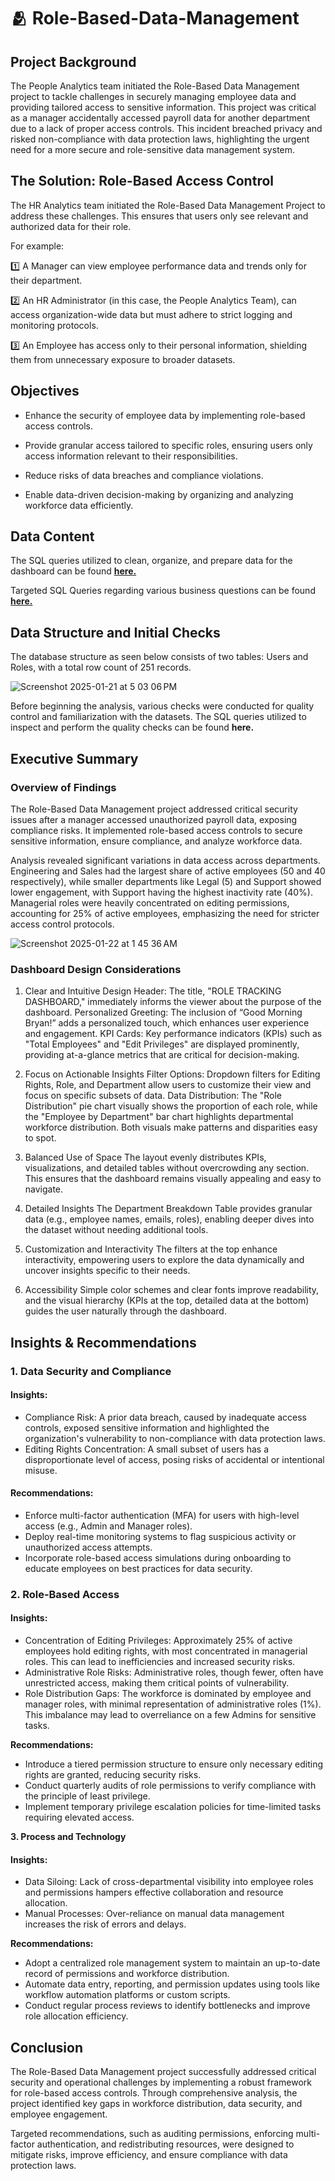 # 🫂 Role-Based-Data-Management

## Project Background
The People Analytics team initiated the Role-Based Data Management project to tackle challenges in securely managing employee data and providing tailored access to sensitive information. This project was critical as a manager accidentally accessed payroll data for another department due to a lack of proper access controls. This incident breached privacy and risked non-compliance with data protection laws, highlighting the urgent need for a more secure and role-sensitive data management system.

## The Solution: Role-Based Access Control
The HR Analytics team initiated the Role-Based Data Management Project to address these challenges. This ensures that users only see relevant and authorized data for their role.

For example:

1️⃣ A Manager can view employee performance data and trends only for their department.

2️⃣ An HR Administrator (in this case, the People Analytics Team), can access organization-wide data but must adhere to strict logging and monitoring protocols.

3️⃣ An Employee has access only to their personal information, shielding them from unnecessary exposure to broader datasets.

## Objectives

+ Enhance the security of employee data by implementing role-based access controls.

+ Provide granular access tailored to specific roles, ensuring users only access information relevant to their responsibilities.

+ Reduce risks of data breaches and compliance violations.

+ Enable data-driven decision-making by organizing and analyzing workforce data efficiently.

## Data Content

The SQL queries utilized to clean, organize, and prepare data for the dashboard can be found [**here.**](https://github.com/bryanng77/Role-Based-Data-Management/blob/main/Data%20Cleaning%20Role-Based-Data-Management.sql)

Targeted SQL Queries regarding various business questions can be found [**here.**](https://github.com/bryanng77/Role-Based-Data-Management/blob/main/SQL%20Business%20Questions%20Queries%20Role-Based-Data_Management.sql)

## Data Structure and Initial Checks

The database structure as seen below consists of two tables: Users and Roles, with a total row count of 251 records.

![Screenshot 2025-01-21 at 5 03 06 PM](https://github.com/user-attachments/assets/2a76e17d-d6f4-4120-aa1c-7f1a391e09b7)

Before beginning the analysis, various checks were conducted for quality control and familiarization with the datasets. The SQL queries utilized to inspect and perform the quality checks can be found **here.**

## Executive Summary

### Overview of Findings

The Role-Based Data Management project addressed critical security issues after a manager accessed unauthorized payroll data, exposing compliance risks. It implemented role-based access controls to secure sensitive information, ensure compliance, and analyze workforce data.

Analysis revealed significant variations in data access across departments. Engineering and Sales had the largest share of active employees (50 and 40 respectively), while smaller departments like Legal (5) and Support showed lower engagement, with Support having the highest inactivity rate (40%). Managerial roles were heavily concentrated on editing permissions, accounting for 25% of active employees, emphasizing the need for stricter access control protocols.

![Screenshot 2025-01-22 at 1 45 36 AM](https://github.com/user-attachments/assets/a62f5629-4e1c-4479-bda6-f169647c0afa)

### Dashboard Design Considerations

1. Clear and Intuitive Design
Header: The title, "ROLE TRACKING DASHBOARD," immediately informs the viewer about the purpose of the dashboard.
Personalized Greeting: The inclusion of “Good Morning Bryan!” adds a personalized touch, which enhances user experience and engagement.
KPI Cards: Key performance indicators (KPIs) such as "Total Employees" and "Edit Privileges" are displayed prominently, providing at-a-glance metrics that are critical for decision-making.

2. Focus on Actionable Insights
Filter Options: Dropdown filters for Editing Rights, Role, and Department allow users to customize their view and focus on specific subsets of data.
Data Distribution: The "Role Distribution" pie chart visually shows the proportion of each role, while the "Employee by Department" bar chart highlights departmental workforce distribution. Both visuals make patterns and disparities easy to spot.

3. Balanced Use of Space
The layout evenly distributes KPIs, visualizations, and detailed tables without overcrowding any section. This ensures that the dashboard remains visually appealing and easy to navigate.

4. Detailed Insights
The Department Breakdown Table provides granular data (e.g., employee names, emails, roles), enabling deeper dives into the dataset without needing additional tools.

5. Customization and Interactivity
The filters at the top enhance interactivity, empowering users to explore the data dynamically and uncover insights specific to their needs.

6. Accessibility
Simple color schemes and clear fonts improve readability, and the visual hierarchy (KPIs at the top, detailed data at the bottom) guides the user naturally through the dashboard.

## Insights & Recommendations

### **1. Data Security and Compliance**
#### Insights:
+ Compliance Risk: A prior data breach, caused by inadequate access controls, exposed sensitive information and highlighted the organization's vulnerability to non-compliance with data protection laws.
+ Editing Rights Concentration: A small subset of users has a disproportionate level of access, posing risks of accidental or intentional misuse.

#### Recommendations:
+ Enforce multi-factor authentication (MFA) for users with high-level access (e.g., Admin and Manager roles).
+ Deploy real-time monitoring systems to flag suspicious activity or unauthorized access attempts.
+ Incorporate role-based access simulations during onboarding to educate employees on best practices for data security.

### 2. Role-Based Access
#### Insights:
+ Concentration of Editing Privileges: Approximately 25% of active employees hold editing rights, with most concentrated in managerial roles. This can lead to inefficiencies and increased security risks.
+ Administrative Role Risks: Administrative roles, though fewer, often have unrestricted access, making them critical points of vulnerability.
+ Role Distribution Gaps: The workforce is dominated by employee and manager roles, with minimal representation of administrative roles (1%). This imbalance may lead to overreliance on a few Admins for sensitive tasks.
  
**Recommendations:**
+ Introduce a tiered permission structure to ensure only necessary editing rights are granted, reducing security risks.
+ Conduct quarterly audits of role permissions to verify compliance with the principle of least privilege.
+ Implement temporary privilege escalation policies for time-limited tasks requiring elevated access.

**3. Process and Technology**
#### Insights:
+ Data Siloing: Lack of cross-departmental visibility into employee roles and permissions hampers effective collaboration and resource allocation.
+ Manual Processes: Over-reliance on manual data management increases the risk of errors and delays.

**Recommendations:**
+ Adopt a centralized role management system to maintain an up-to-date record of permissions and workforce distribution.
+ Automate data entry, reporting, and permission updates using tools like workflow automation platforms or custom scripts.
+ Conduct regular process reviews to identify bottlenecks and improve role allocation efficiency.

## Conclusion
The Role-Based Data Management project successfully addressed critical security and operational challenges by implementing a robust framework for role-based access controls. Through comprehensive analysis, the project identified key gaps in workforce distribution, data security, and employee engagement.

Targeted recommendations, such as auditing permissions, enforcing multi-factor authentication, and redistributing resources, were designed to mitigate risks, improve efficiency, and ensure compliance with data protection laws.

